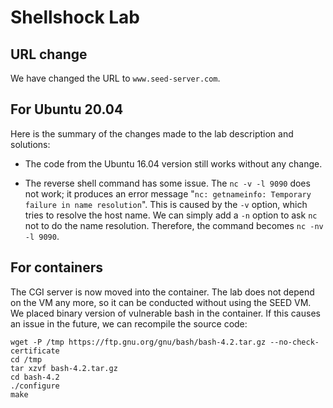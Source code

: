 # Shellshock Lab

## URL change

We have changed the URL to `www.seed-server.com`. 


## For Ubuntu 20.04

Here is the summary of the changes made to the lab description
and solutions:

- The code from the Ubuntu 16.04 version still works without any change.

- The reverse shell command has some issue. The ```nc -v -l 9090``` does not work; it produces
  an error message "```nc: getnameinfo: Temporary failure in name resolution```". 
  This is caused by the ```-v``` option, which tries to resolve the host name. We can simply
  add a ```-n``` option to ask ```nc``` not to do the name resolution. Therefore, the command
  becomes ```nc -nv -l 9090```. 


## For containers

The CGI server is now moved into the container. The lab does not depend on the VM
any more, so it can be conducted without using the SEED VM.
We placed binary version of vulnerable
bash in the container. If this causes an issue in the future, we can recompile 
the source code:

```
wget -P /tmp https://ftp.gnu.org/gnu/bash/bash-4.2.tar.gz --no-check-certificate
cd /tmp
tar xzvf bash-4.2.tar.gz
cd bash-4.2
./configure
make

```
